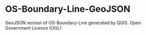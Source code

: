# OS-Boundary-Line-GeoJSON

GeoJSON version of OS-Boundary-Line generated by QGIS.
Open Government Licence (OGL)
